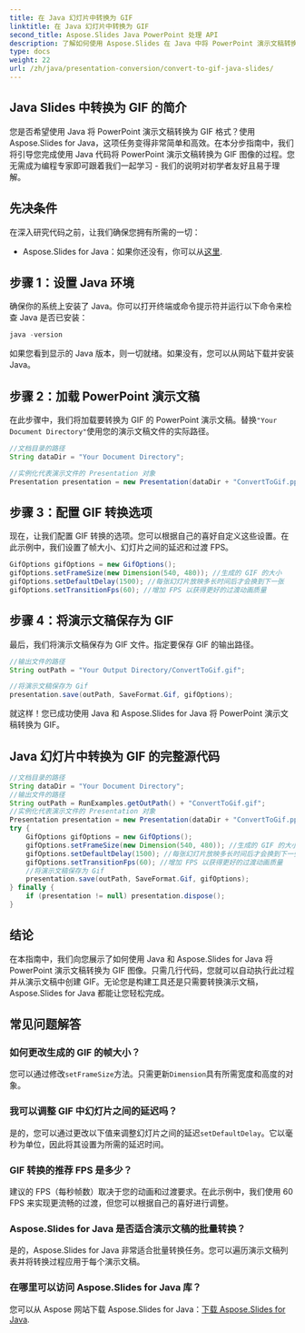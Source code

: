 ```yaml
---
title: 在 Java 幻灯片中转换为 GIF
linktitle: 在 Java 幻灯片中转换为 GIF
second_title: Aspose.Slides Java PowerPoint 处理 API
description: 了解如何使用 Aspose.Slides 在 Java 中将 PowerPoint 演示文稿转换为 GIF 图像。简单的分步指南，实现无缝转换。
type: docs
weight: 22
url: /zh/java/presentation-conversion/convert-to-gif-java-slides/
---
```


## Java Slides 中转换为 GIF 的简介

您是否希望使用 Java 将 PowerPoint 演示文稿转换为 GIF 格式？使用 Aspose.Slides for Java，这项任务变得非常简单和高效。在本分步指南中，我们将引导您完成使用 Java 代码将 PowerPoint 演示文稿转换为 GIF 图像的过程。您无需成为编程专家即可跟着我们一起学习 - 我们的说明对初学者友好且易于理解。

## 先决条件

在深入研究代码之前，让我们确保您拥有所需的一切：

-  Aspose.Slides for Java：如果你还没有，你可以从[这里](https://releases.aspose.com/slides/java/).

## 步骤 1：设置 Java 环境

确保你的系统上安装了 Java。你可以打开终端或命令提示符并运行以下命令来检查 Java 是否已安装：

```java
java -version
```

如果您看到显示的 Java 版本，则一切就绪。如果没有，您可以从网站下载并安装 Java。

## 步骤 2：加载 PowerPoint 演示文稿

在此步骤中，我们将加载要转换为 GIF 的 PowerPoint 演示文稿。替换`"Your Document Directory"`使用您的演示文稿文件的实际路径。

```java
//文档目录的路径
String dataDir = "Your Document Directory";

//实例化代表演示文件的 Presentation 对象
Presentation presentation = new Presentation(dataDir + "ConvertToGif.pptx");
```

## 步骤 3：配置 GIF 转换选项

现在，让我们配置 GIF 转换的选项。您可以根据自己的喜好自定义这些设置。在此示例中，我们设置了帧大小、幻灯片之间的延迟和过渡 FPS。

```java
GifOptions gifOptions = new GifOptions();
gifOptions.setFrameSize(new Dimension(540, 480)); //生成的 GIF 的大小
gifOptions.setDefaultDelay(1500); //每张幻灯片放映多长时间后才会换到下一张
gifOptions.setTransitionFps(60); //增加 FPS 以获得更好的过渡动画质量
```

## 步骤 4：将演示文稿保存为 GIF

最后，我们将演示文稿保存为 GIF 文件。指定要保存 GIF 的输出路径。

```java
//输出文件的路径
String outPath = "Your Output Directory/ConvertToGif.gif";

//将演示文稿保存为 Gif
presentation.save(outPath, SaveFormat.Gif, gifOptions);
```

就这样！您已成功使用 Java 和 Aspose.Slides for Java 将 PowerPoint 演示文稿转换为 GIF。

## Java 幻灯片中转换为 GIF 的完整源代码

```java
//文档目录的路径
String dataDir = "Your Document Directory";
//输出文件的路径
String outPath = RunExamples.getOutPath() + "ConvertToGif.gif";
//实例化代表演示文件的 Presentation 对象
Presentation presentation = new Presentation(dataDir + "ConvertToGif.pptx");
try {
	GifOptions gifOptions = new GifOptions();
	gifOptions.setFrameSize(new Dimension(540, 480)); //生成的 GIF 的大小
	gifOptions.setDefaultDelay(1500); //每张幻灯片放映多长时间后才会换到下一张
	gifOptions.setTransitionFps(60); //增加 FPS 以获得更好的过渡动画质量
	//将演示文稿保存为 Gif
	presentation.save(outPath, SaveFormat.Gif, gifOptions);
} finally {
	if (presentation != null) presentation.dispose();
}
```

## 结论

在本指南中，我们向您展示了如何使用 Java 和 Aspose.Slides for Java 将 PowerPoint 演示文稿转换为 GIF 图像。只需几行代码，您就可以自动执行此过程并从演示文稿中创建 GIF。无论您是构建工具还是只需要转换演示文稿，Aspose.Slides for Java 都能让您轻松完成。

## 常见问题解答

### 如何更改生成的 GIF 的帧大小？

您可以通过修改`setFrameSize`方法。只需更新`Dimension`具有所需宽度和高度的对象。

### 我可以调整 GIF 中幻灯片之间的延迟吗？

是的，您可以通过更改以下值来调整幻灯片之间的延迟`setDefaultDelay`。它以毫秒为单位，因此将其设置为所需的延迟时间。

### GIF 转换的推荐 FPS 是多少？

建议的 FPS（每秒帧数）取决于您的动画和过渡要求。在此示例中，我们使用 60 FPS 来实现更流畅的过渡，但您可以根据自己的喜好进行调整。

### Aspose.Slides for Java 是否适合演示文稿的批量转换？

是的，Aspose.Slides for Java 非常适合批量转换任务。您可以遍历演示文稿列表并将转换过程应用于每个演示文稿。

### 在哪里可以访问 Aspose.Slides for Java 库？

您可以从 Aspose 网站下载 Aspose.Slides for Java：[下载 Aspose.Slides for Java](https://releases.aspose.com/slides/java/).